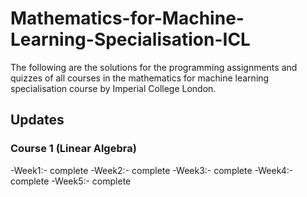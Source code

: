 # Mathematics-for-Machine-Learning-Specialisation-ICL


The following are the solutions for the programming assignments and quizzes of all courses in the mathematics for machine learning specialisation course by Imperial College London.

## Updates


### Course 1 (Linear Algebra)
-Week1:- complete
-Week2:- complete
-Week3:- complete
-Week4:- complete
-Week5:- complete



